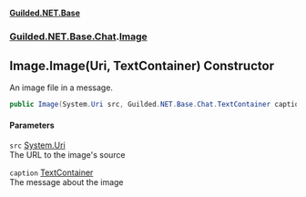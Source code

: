 
#### [Guilded.NET.Base](Guilded_NET_Base 'Guilded_NET_Base')
### [Guilded.NET.Base.Chat](Guilded_NET_Base#Guilded_NET_Base_Chat 'Guilded.NET.Base.Chat').[Image](Image 'Guilded.NET.Base.Chat.Image')
## Image.Image(Uri, TextContainer) Constructor
An image file in a message.  
```csharp
public Image(System.Uri src, Guilded.NET.Base.Chat.TextContainer caption);
```

#### Parameters
<a name='Guilded_NET_Base_Chat_Image_Image(System_Uri_Guilded_NET_Base_Chat_TextContainer)_src'></a>
`src` [System.Uri](https://docs.microsoft.com/en-us/dotnet/api/System.Uri 'System.Uri')  
The URL to the image's source
  
<a name='Guilded_NET_Base_Chat_Image_Image(System_Uri_Guilded_NET_Base_Chat_TextContainer)_caption'></a>
`caption` [TextContainer](TextContainer 'Guilded.NET.Base.Chat.TextContainer')  
The message about the image
  
